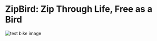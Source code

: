 # ZipBird: Zip Through Life, Free as a Bird
![test bike image](https://raw.githubusercontent.com/Demosthen/TA-L/app/src/main/res/mipmap-xxhdpi/bike.png)

